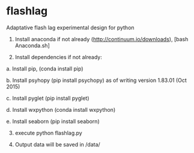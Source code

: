 # flashlag
Adaptative flash lag experimental design for python 

1. Install anaconda if not already (http://continuum.io/downloads), [bash Anaconda.sh]

2. Install dependencies if not already:
  
  a. Install pip, (conda install pip)

  b. Install psyhopy (pip install psychopy) as of writing version 1.83.01 (Oct 2015)

  c. Install pyglet (pip install pyglet)

  d. Install wxpython (conda install wxpython)

  e. Install seaborn (pip install seaborn) 

3. execute python flashlag.py

4. Output data will be saved in /data/
